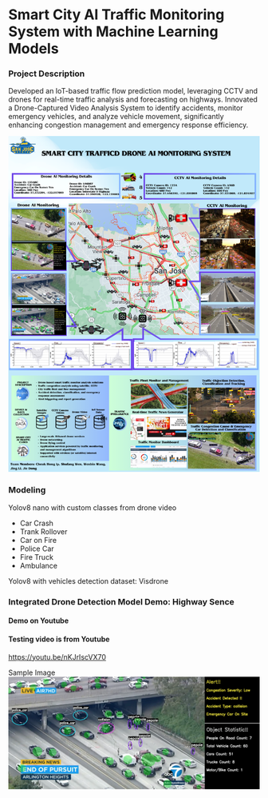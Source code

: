 # Smart City AI Traffic Monitoring System with Machine Learning Models

### Project Description
Developed an IoT-based traffic flow prediction model, leveraging CCTV and drones for real-time traffic analysis and forecasting on highways. Innovated a Drone-Captured Video Analysis System to identify accidents, monitor emergency vehicles, and analyze vehicle movement, significantly enhancing congestion management and emergency response efficiency.

![Poster](poster.jpg)

### Modeling
Yolov8 nano with custom classes from drone video
* Car Crash
* Trank Rollover
* Car on Fire
* Police Car
* Fire Truck
* Ambulance

Yolov8 with vehicles detection dataset: Visdrone

### Integrated Drone Detection Model Demo: Highway Sence
#### Demo on Youtube
#### Testing video is from Youtube
https://youtu.be/nKJrIscVX70

Sample Image
![Sample](sample_image.png)
